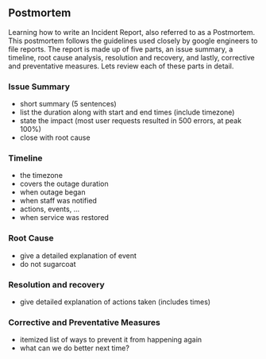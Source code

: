 <h2>Postmortem</h2>
Learning how to write an Incident Report, also referred to as a Postmortem. This postmortem follows the guidelines used closely by google engineers to file reports. The report is made up of five parts, an issue summary, a timeline, root cause analysis, resolution and recovery, and lastly, corrective and preventative measures. Lets review each of these parts in detail.

<h3>Issue Summary</h3>
<ul><li>short summary (5 sentences)</li>
<li>list the duration along with start and end times (include timezone)</li>
<li>state the impact (most user requests resulted in 500 errors, at peak 100%)
<li>close with root cause</li></ul>
<h3>Timeline</h3>
<ul><li> the timezone</li>
<li>covers the outage duration</li>
<li>when outage began</li>
<li>when staff was notified</li>
<li>actions, events, …</li>
<li>when service was restored</li></ul>
<h3>Root Cause</h3>
<ul><li>give a detailed explanation of event</li>
<li>do not sugarcoat</li></ul>
<h3>Resolution and recovery</h3>
<ul><li>give detailed explanation of actions taken (includes times)</li></ul>
<h3>Corrective and Preventative Measures</h3>
<ul><li>itemized list of ways to prevent it from happening again</li>
<li>what can we do better next time?</li></ul>
